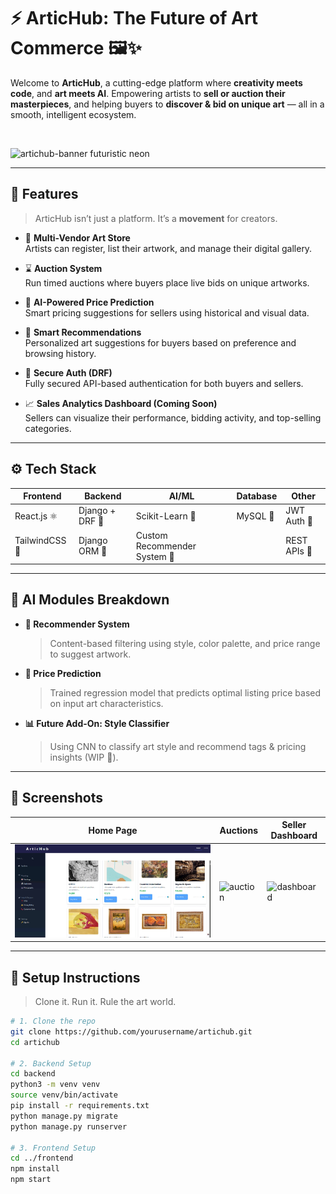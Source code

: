 # ⚡️ ArticHub: The Future of  Art Commerce 🖼️✨

Welcome to **ArticHub**, a cutting-edge platform where **creativity meets code**, and **art meets AI**. Empowering artists to **sell or auction their masterpieces**, and helping buyers to **discover & bid on unique art** — all in a smooth, intelligent ecosystem.

<br/>

![artichub-banner futuristic neon](https://your-banner-link.com) <!-- You can design a banner with neon glitch vibes on Canva or Figma and link it here -->

---

## 🚀 Features

> ArticHub isn’t just a platform. It’s a **movement** for creators.

- 🎨 **Multi-Vendor Art Store**  
  Artists can register, list their artwork, and manage their digital gallery.

- ⌛ **Auction System**  
  Run timed auctions where buyers place live bids on unique artworks.

- 🧠 **AI-Powered Price Prediction**  
  Smart pricing suggestions for sellers using historical and visual data.

- 🖖 **Smart Recommendations**  
  Personalized art suggestions for buyers based on preference and browsing history.

- 🔐 **Secure Auth (DRF)**  
  Fully secured API-based authentication for both buyers and sellers.

- 📈 **Sales Analytics Dashboard (Coming Soon)**  
  Sellers can visualize their performance, bidding activity, and top-selling categories.

---

## ⚙️ Tech Stack

| Frontend | Backend | AI/ML | Database | Other |
|---------|---------|--------|----------|-------|
| React.js ⚛️ | Django + DRF 🐍 | Scikit-Learn 🧠 | MySQL 🐘 | JWT Auth 🔐 |
| TailwindCSS 🎨 | Django ORM 🧩 | Custom Recommender System 🎯 | | REST APIs 🚀 |

---

## 🧠 AI Modules Breakdown

- **🎯 Recommender System**  
  > Content-based filtering using style, color palette, and price range to suggest artwork.

- **💸 Price Prediction**  
  > Trained regression model that predicts optimal listing price based on input art characteristics.

- **📊 Future Add-On: Style Classifier**  
  > Using CNN to classify art style and recommend tags & pricing insights (WIP 🚧).

---

## 📸 Screenshots

<!-- Insert futuristic UI screenshots here -->
| Home Page | Auctions | Seller Dashboard |
|----------|----------|------------------|
| ![home](images/home.jpg) | ![auction](screens/auction.png) | ![dashboard](screens/dashboard.png) |

---

## 🔧 Setup Instructions

> Clone it. Run it. Rule the art world.

```bash
# 1. Clone the repo
git clone https://github.com/yourusername/artichub.git
cd artichub

# 2. Backend Setup
cd backend
python3 -m venv venv
source venv/bin/activate
pip install -r requirements.txt
python manage.py migrate
python manage.py runserver

# 3. Frontend Setup
cd ../frontend
npm install
npm start
